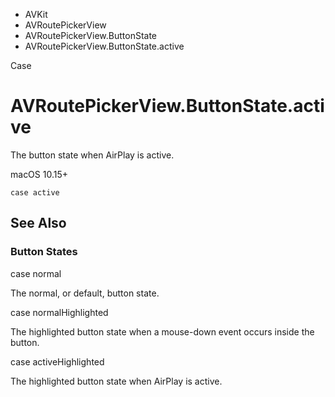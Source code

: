 

- AVKit
- AVRoutePickerView
- AVRoutePickerView.ButtonState
-  AVRoutePickerView.ButtonState.active 

Case

# AVRoutePickerView.ButtonState.active

The button state when AirPlay is active.

macOS 10.15+

``` source
case active
```

## See Also

### Button States

case normal

The normal, or default, button state.

case normalHighlighted

The highlighted button state when a mouse-down event occurs inside the button.

case activeHighlighted

The highlighted button state when AirPlay is active.

